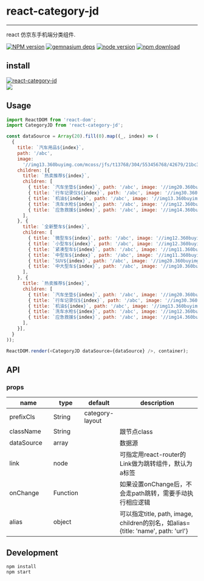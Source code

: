 # react-category-jd
---

react 仿京东手机端分类组件.

[![NPM version][npm-image]][npm-url]
[![gemnasium deps][gemnasium-image]][gemnasium-url]
[![node version][node-image]][node-url]
[![npm download][download-image]][download-url]

[npm-image]: http://img.shields.io/npm/v/react-category-jd.svg?style=flat-square
[npm-url]: http://npmjs.org/package/react-category-jd
[travis-image]: https://img.shields.io/travis/react-component/react-category-jd.svg?style=flat-square
[travis-url]: https://travis-ci.org/react-component/react-category-jd
[coveralls-image]: https://img.shields.io/coveralls/react-component/react-category-jd.svg?style=flat-square
[coveralls-url]: https://coveralls.io/r/react-component/react-category-jd?branch=master
[gemnasium-image]: http://img.shields.io/gemnasium/react-component/react-category-jd.svg?style=flat-square
[gemnasium-url]: https://gemnasium.com/react-component/react-category-jd
[node-image]: https://img.shields.io/badge/node.js-%3E=_0.11-green.svg?style=flat-square
[node-url]: http://nodejs.org/download/
[download-image]: https://img.shields.io/npm/dm/react-category-jd.svg?style=flat-square
[download-url]: https://npmjs.org/package/react-category-jd
## install

[![react-category-jd](https://nodei.co/npm/react-category-jd.png)](https://npmjs.org/package/react-category-jd)
<br />
![](https://ucarecdn.com/391169cb-3ccb-4744-97c0-95087fd9037f/reactcategoryjd.gif)
## Usage

```js
import ReactDOM from 'react-dom';
import CategoryJD from 'react-category-jd';

const dataSource = Array(20).fill(0).map((_, index) => (
  {
    title: `汽车用品${index}`,
    path: '/abc',
    image:
      '//img13.360buyimg.com/mcoss/jfs/t13768/304/553456768/42679/21bc3c35/5a28f1c1N226249b0.jpg',
    children: [{
      title: `热卖推荐${index}`,
      children: [
        { title: `汽车坐垫${index}`, path: '/abc', image: '//img20.360buyimg.com/focus/jfs/t13861/165/1416050485/4023/7a99270b/5a1fb902N806b102c.jpg' },
        { title: `行车记录仪${index}`, path: '/abc', image: '//img30.360buyimg.com/focus/jfs/t12901/240/1394851486/8943/454985f7/5a1fb8fcNb81047cc.jpg' },
        { title: `机油${index}`, path: '/abc', image: '//img13.360buyimg.com/focus/jfs/t12934/187/1360887703/3624/2773362c/5a1fb8f6N7d4de465.jpg' },
        { title: `洗车水枪${index}`, path: '/abc', image: '//img12.360buyimg.com/focus/jfs/t12775/362/1793763591/8646/9054789/5a28b10cN62861b9b.jpg' },
        { title: `应急救援${index}`, path: '/abc', image: '//img14.360buyimg.com/focus/jfs/t15556/93/149991245/6163/3387b1e9/5a28b106N59344f7a.png' },
      ],
    }, {
      title: `全新整车${index}`,
      children: [
        { title: `微型车${index}`, path: '/abc', image: '//img12.360buyimg.com/focus/jfs/t12337/75/1409309351/5500/b04a2642/5a1fb8eeN05d4163e.jpg' },
        { title: `小型车${index}`, path: '/abc', image: '//img12.360buyimg.com/focus/jfs/t13081/260/1376706334/6999/c4bff110/5a1fb8e9Nd2feb53d.jpg' },
        { title: `紧凑型车${index}`, path: '/abc', image: '//img11.360buyimg.com/focus/jfs/t13072/223/1436827028/5429/ae4f87d0/5a1fb8e2N6eba4559.jpg' },
        { title: `中型车${index}`, path: '/abc', image: '//img11.360buyimg.com/focus/jfs/t15643/17/110288415/4137/d6db0406/5a28b0f9N900e6ad6.jpg' },
        { title: `SUV${index}`, path: '/abc', image: '//img20.360buyimg.com/focus/jfs/t12709/19/1797741968/5030/aa3b63bd/5a28b0f0N5541a6c1.jpg' },
        { title: `中大型车${index}`, path: '/abc', image: '//img10.360buyimg.com/focus/jfs/t15643/11/99628246/3283/c304231f/5a28b0f5N74773599.jpg' },
      ],
    }, {
      title: `热卖推荐${index}`,
      children: [
        { title: `汽车坐垫${index}`, path: '/abc', image: '//img20.360buyimg.com/focus/jfs/t13861/165/1416050485/4023/7a99270b/5a1fb902N806b102c.jpg' },
        { title: `行车记录仪${index}`, path: '/abc', image: '//img30.360buyimg.com/focus/jfs/t12901/240/1394851486/8943/454985f7/5a1fb8fcNb81047cc.jpg' },
        { title: `机油${index}`, path: '/abc', image: '//img13.360buyimg.com/focus/jfs/t12934/187/1360887703/3624/2773362c/5a1fb8f6N7d4de465.jpg' },
        { title: `洗车水枪${index}`, path: '/abc', image: '//img12.360buyimg.com/focus/jfs/t12775/362/1793763591/8646/9054789/5a28b10cN62861b9b.jpg' },
        { title: `应急救援${index}`, path: '/abc', image: '//img14.360buyimg.com/focus/jfs/t15556/93/149991245/6163/3387b1e9/5a28b106N59344f7a.png' },
      ],
    }],
  }
));

ReactDOM.render(<CategoryJD dataSource={dataSource} />, container);
```

## API

### props

<table class="table table-bordered table-striped">
    <thead>
      <tr>
        <th style="width: 100px;">name</th>
        <th style="width: 50px;">type</th>
        <th style="width: 50px;">default</th>
        <th>description</th>
      </tr>
    </thead>
    <tbody>
      <tr>
        <td>prefixCls</td>
        <td>String</td>
        <td>category-layout</td>
        <td></td>
      </tr>
      <tr>
        <td>className</td>
        <td>String</td>
        <td></td>
        <td>跟节点class</td>
      </tr>
      <tr>
        <td>dataSource</td>
        <td>array</td>
        <td></td>
        <td>数据源</td>
      </tr>
      <tr>
        <td>link</td>
        <td>node</td>
        <td></td>
        <td>可指定用react-router的Link做为跳转组件，默认为a标签</td>
      <tr>
        <td>onChange</td>
        <td>Function</td>
        <td></td>
        <td>如果设置onChange后，不会走path跳转，需要手动执行相应逻辑</td>
      </tr>
      <tr>
        <td>alias</td>
        <td>object</td>
        <td></td>
        <td>可以指定title, path, image, children的别名，如alias={title: 'name', path: 'url'}</td>
      </tr>
    </tbody>
</table>

## Development

```
npm install
npm start
```
